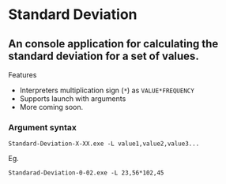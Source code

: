 # Standard Deviation
 **An console application for calculating the standard deviation for a set of values.**
 ---
 Features
* Interpreters multiplication sign (`*`) as `VALUE*FREQUENCY`
* Supports launch with arguments
* More coming soon.

### Argument syntax
`Standard-Deviation-X-XX.exe -L value1,value2,value3...`

Eg.

`Standarad-Deviation-0-02.exe -L 23,56*102,45`
